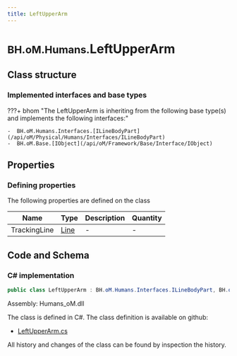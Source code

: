 ```yaml
---
title: LeftUpperArm
---
```


# <small>BH.oM.Humans.</small>**LeftUpperArm**



## Class structure

### Implemented interfaces and base types

???+ bhom "The LeftUpperArm is inheriting from the following base type(s) and implements the following interfaces:"

    -  BH.oM.Humans.Interfaces.[ILineBodyPart](/api/oM/Physical/Humans/Interfaces/ILineBodyPart)
    -  BH.oM.Base.[IObject](/api/oM/Framework/Base/Interface/IObject)


## Properties



### Defining properties

The following properties are defined on the class

| Name             | Type             | Description      | Quantity         |
|------------------|------------------|------------------|------------------|
| TrackingLine | [Line](/api/oM/Dimensional/Geometry/Curve/Line) | - | - |


## Code and Schema

### C# implementation

``` C# title="C#"
public class LeftUpperArm : BH.oM.Humans.Interfaces.ILineBodyPart, BH.oM.Base.IObject
```

Assembly: Humans_oM.dll

The class is defined in C#. The class definition is available on github:

- [LeftUpperArm.cs](https://github.com/BHoM/BHoM/blob/develop/Humans_oM/BodyParts\LeftUpperArm.cs)

All history and changes of the class can be found by inspection the history.
